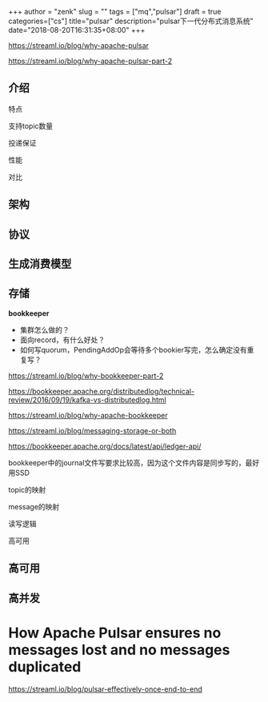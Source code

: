+++
author = "zenk"
slug = ""
tags = ["mq","pulsar"]
draft = true
categories=["cs"]
title="pulsar"
description="pulsar下一代分布式消息系统"
date="2018-08-20T16:31:35+08:00"
+++

https://streaml.io/blog/why-apache-pulsar

https://streaml.io/blog/why-apache-pulsar-part-2

## 介绍

特点

支持topic数量

投递保证

性能

对比

## 架构

## 协议

## 生成消费模型

## 存储

**bookkeeper**

* 集群怎么做的？
* 面向record，有什么好处？
* 如何写quorum，PendingAddOp会等待多个bookier写完，怎么确定没有重复写？

https://streaml.io/blog/why-bookkeeper-part-2

https://bookkeeper.apache.org/distributedlog/technical-review/2016/09/19/kafka-vs-distributedlog.html

https://streaml.io/blog/why-apache-bookkeeper

https://streaml.io/blog/messaging-storage-or-both

https://bookkeeper.apache.org/docs/latest/api/ledger-api/



bookkeeper中的journal文件写要求比较高，因为这个文件内容是同步写的，最好用SSD

topic的映射

message的映射

读写逻辑

高可用

## 高可用

## 高并发

# How Apache Pulsar ensures no messages lost and no messages duplicated

https://streaml.io/blog/pulsar-effectively-once-end-to-end